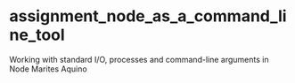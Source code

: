 # assignment_node_as_a_command_line_tool
Working with standard I/O, processes and command-line arguments in Node
Marites Aquino
